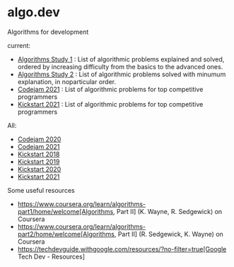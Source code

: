# algo.dev
Algorithms for development

current: 
* [Algorithms Study 1](prepare/s1) : List of algorithmic problems explained and solved, ordered by increasing difficulty from the basics to the advanced ones.
* [Algorithms Study 2](prepare/s2) : List of algorithmic problems solved with minumum explanation, in noparticular order.
* [Codejam 2021](compete/codejam/cj21) : List of algorithmic problems for top competitive programmers
* [Kickstart 2021](compete/kickstart/ks21) : List of algorithmic problems for top competitive programmers

All:
* [Codejam 2020](compete/codejam/cj20)
* [Codejam 2021](compete/codejam/cj21)
* [Kickstart 2018](compete/kickstart/ks18)
* [Kickstart 2019](compete/kickstart/ks19)
* [Kickstart 2020](compete/kickstart/ks20)
* [Kickstart 2021](compete/kickstart/ks21)

Some useful resources

* https://www.coursera.org/learn/algorithms-part1/home/welcome[Algorithms, Part II] (K. Wayne, R. Sedgewick) on Coursera
* https://www.coursera.org/learn/algorithms-part2/home/welcome[Algorithms, Part II] (R. Sedgewick, K. Wayne) on Coursera
* https://techdevguide.withgoogle.com/resources/?no-filter=true[Google Tech Dev - Resources]
